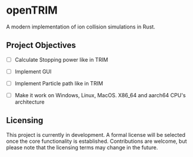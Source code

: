 # openTRIM

A modern implementation of ion collision simulations in Rust.

## Project Objectives

- [ ] Calculate Stopping power like in TRIM
- [ ] Implement GUI
- [ ] Implement Particle path like in TRIM
- [ ] Make it work on Windows, Linux, MacOS. X86_64 and aarch64 CPU's architecture


## Licensing

This project is currently in development. A formal license will be selected once the core functionality is established. Contributions are welcome, but please note that the licensing terms may change in the future.